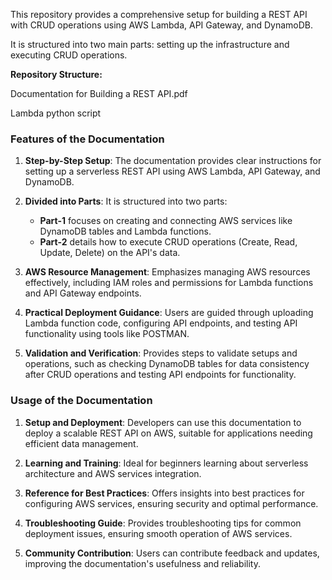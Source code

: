 This repository provides a comprehensive setup for building a REST API with CRUD operations using AWS Lambda, API Gateway, and DynamoDB. 

It is structured into two main parts: setting up the infrastructure and executing CRUD operations.

**Repository Structure:**

Documentation for Building a REST API.pdf

Lambda python script

### Features of the Documentation

1. **Step-by-Step Setup**: The documentation provides clear instructions for setting up a serverless REST API using AWS Lambda, API Gateway, and DynamoDB.

2. **Divided into Parts**: It is structured into two parts:
   - **Part-1** focuses on creating and connecting AWS services like DynamoDB tables and Lambda functions.
   - **Part-2** details how to execute CRUD operations (Create, Read, Update, Delete) on the API's data.

3. **AWS Resource Management**: Emphasizes managing AWS resources effectively, including IAM roles and permissions for Lambda functions and API Gateway endpoints.

4. **Practical Deployment Guidance**: Users are guided through uploading Lambda function code, configuring API endpoints, and testing API functionality using tools like POSTMAN.

5. **Validation and Verification**: Provides steps to validate setups and operations, such as checking DynamoDB tables for data consistency after CRUD operations and testing API endpoints for functionality.

### Usage of the Documentation

1. **Setup and Deployment**: Developers can use this documentation to deploy a scalable REST API on AWS, suitable for applications needing efficient data management.

2. **Learning and Training**: Ideal for beginners learning about serverless architecture and AWS services integration.

3. **Reference for Best Practices**: Offers insights into best practices for configuring AWS services, ensuring security and optimal performance.

4. **Troubleshooting Guide**: Provides troubleshooting tips for common deployment issues, ensuring smooth operation of AWS services.

5. **Community Contribution**: Users can contribute feedback and updates, improving the documentation's usefulness and reliability.


